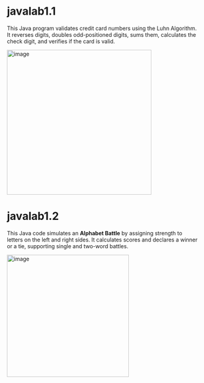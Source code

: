 # javalab1.1
This Java program validates credit card numbers using the Luhn Algorithm. It reverses digits, doubles odd-positioned digits, sums them, calculates the check digit, and verifies if the card is valid.

<img width="378" alt="image" src="https://github.com/user-attachments/assets/8032d734-b3ac-442f-aa8c-5ef9c8de9ce9">


# javalab1.2
This Java code simulates an **Alphabet Battle** by assigning strength to letters on the left and right sides. It calculates scores and declares a winner or a tie, supporting single and two-word battles.

<img width="319" alt="image" src="https://github.com/user-attachments/assets/2fab4247-aa71-40d3-89b2-a6c632d040d0">
